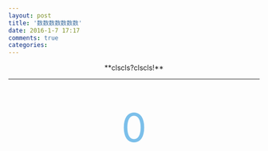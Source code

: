 ```yaml
---
layout: post
title: '数数数数数数数'
date: 2016-1-7 17:17
comments: true
categories: 
---
```


<div align="center">**clscls?clscls!**</span></p></div>

---


<br>
<br>
<div align="center"><span style="font-size:80px;color:#7bbfea;"   >0</span></p></div>
<br>

<script type="text/javascript" src="http://cdn.mathjax.org/mathjax/latest/MathJax.js?config=default"></script>
<!--more-->


